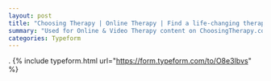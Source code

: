```yaml
---
layout: post
title: "Choosing Therapy | Online Therapy | Find a life-changing therapist."
summary: "Used for Online & Video Therapy content on ChoosingTherapy.com."
categories: Typeform
---
```

.
{% include typeform.html url="https://form.typeform.com/to/O8e3Ibvs" %}
